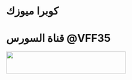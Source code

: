 # كوبرا ميوزك

# قناة السورس @VFF35

<p align="left"><a href="https://heroku.com/deploy?template=https://github.com/RETUOPW/Music"> <img src="https://img.shields.io/badge/Deploy%20To%20Heroku-purple?style=for-the-badge&logo=heroku" width="320" height="58.45"/></a></p>
